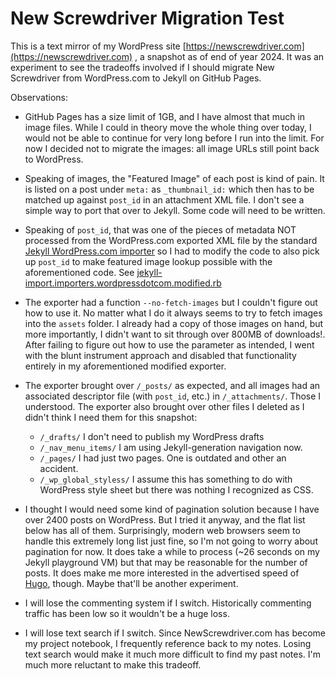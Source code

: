 # New Screwdriver Migration Test

This is a text mirror of my WordPress site
[https://newscrewdriver.com](https://newscrewdriver.com)
, a snapshot as of end of year 2024. It was an experiment to see the tradeoffs
involved if I should migrate New Screwdriver from WordPress.com to Jekyll on
GitHub Pages.

Observations:

* GitHub Pages has a size limit of 1GB, and I have almost that much in image
files. While I could in theory move the whole thing over today, I would not be
able to continue for very long before I run into the limit. For now I decided
not to migrate the images: all image URLs still point back to WordPress.

* Speaking of images, the "Featured Image" of each post is kind of pain. It is
listed on a post under `meta:` as `_thumbnail_id:` which then has to be matched
up against `post_id` in an attachment XML file. I don't see a simple way
to port that over to Jekyll. Some code will need to be written.

* Speaking of `post_id`, that was one of the pieces of metadata NOT processed
from the WordPress.com exported XML file by the standard
[Jekyll WordPress.com importer](https://import.jekyllrb.com/docs/wordpressdotcom/)
so I had to modify the code to also pick up `post_id` to make featured image
lookup possible with the aforementioned code. See
[jekyll-import.importers.wordpressdotcom.modified.rb](./jekyll-import.importers.wordpressdotcom.modified.rb)

* The exporter had a function `--no-fetch-images` but I couldn't figure out
how to use it. No matter what I do it always seems to try to fetch images into
the `assets` folder. I already had a copy of those images on hand, but more
importantly, I didn't want to sit through over 800MB of downloads!. After
failing to figure out how to use the parameter as intended, I went with the
blunt instrument approach and disabled that functionality entirely in my
aforementioned modified exporter.

* The exporter brought over `/_posts/` as expected, and all images had an
associated descriptor file (with `post_id`, etc.) in `/_attachments/`. Those
I understood. The exporter also brought over other files I deleted as I didn't
think I need them for this snapshot:
    * `/_drafts/` I don't need to publish my WordPress drafts
    * `/_nav_menu_items/` I am using Jekyll-generation navigation now.
    * `/_pages/` I had just two pages. One is outdated and other an accident.
    * `/_wp_global_styless/` I assume this has something to do with WordPress
    style sheet but there was nothing I recognized as CSS.

* I thought I would need some kind of pagination solution because I have over
2400 posts on WordPress. But I tried it anyway, and the flat list below has
all of them. Surprisingly, modern web browsers seem to handle this extremely
long list just fine, so I'm not going to worry about pagination for now. It
does take a while to process (~26 seconds on my Jekyll playground VM) but
that may be reasonable for the number of posts. It does make me more
interested in the advertised speed of [Hugo](https://gohugo.io/), though.
Maybe that'll be another experiment.

* I will lose the commenting system if I switch. Historically commenting
traffic has been low so it wouldn't be a huge loss.

* I will lose text search if I switch. Since NewScrewdriver.com has become my
project notebook, I frequently reference back to my notes. Losing text search
would make it much more difficult to find my past notes. I'm much more
reluctant to make this tradeoff.
